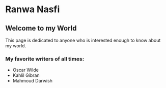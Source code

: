 # Ranwa Nasfi
## Welcome to my World
This page is dedicated to anyone who is interested enough to know about my world. 
### My favorite writers of all times:
* Oscar Wilde
* Kahlil Gibran
* Mahmoud Darwish
